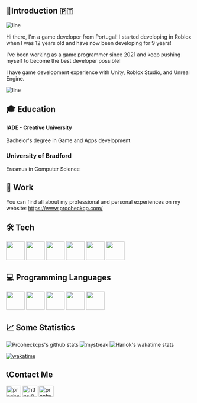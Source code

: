 ## 🐧Introduction 🇵🇹 
![line](https://user-images.githubusercontent.com/57281769/139474820-48edd3b4-3025-4ac6-abd0-d1c9b4fb2b5f.png)

Hi there, I'm a game developer from Portugal! I started developing in Roblox when I was 12 years old and have now been developing for 9 years! 

I've been working as a game programmer since 2021 and keep pushing myself to become the best developer possible! 

I have game development experience with Unity, Roblox Studio, and Unreal Engine.

![line](https://user-images.githubusercontent.com/57281769/139474820-48edd3b4-3025-4ac6-abd0-d1c9b4fb2b5f.png)

## 🎓 Education
#### IADE - Creative University
Bachelor's degree in Game and Apps development

### University of Bradford
Erasmus in Computer Science

## 🍩 Work
You can find all about my professional and personal experiences on my website: https://www.prooheckcp.com/

## 🛠️ Tech
<p float="left">
<img width="50px" src="https://cdn.sanity.io/images/kfx9bih3/production/b587bce0ac9ab086bece589b648c8fbead2a0fe5-600x600.png"/>
<img width="50px" src="https://cdn.jsdelivr.net/gh/devicons/devicon/icons/unity/unity-original.svg" />
<img width="50px" src="https://cdn.jsdelivr.net/gh/devicons/devicon/icons/unrealengine/unrealengine-original.svg" />
<img width="50px" src="https://cdn.jsdelivr.net/gh/devicons/devicon/icons/nodejs/nodejs-original.svg" />
<img width="50px" src="https://cdn.jsdelivr.net/gh/devicons/devicon/icons/react/react-original.svg" />
<img width="50px" src="https://cdn.jsdelivr.net/gh/devicons/devicon/icons/mongodb/mongodb-original.svg" />        
</p>

## 💻 Programming Languages

<p float="left">
<img width="50px" display="inline-block" src="https://upload.wikimedia.org/wikipedia/commons/thumb/1/18/C_Programming_Language.svg/760px-C_Programming_Language.svg.png?20201031132917" />   
<img width="50px" display="inline-block" src="https://static.wikia.nocookie.net/roblox/images/a/af/Luau.png/revision/latest?cb=20230210233439" />       
<img width="50px" src="https://upload.wikimedia.org/wikipedia/commons/thumb/c/cf/Lua-Logo.svg/1920px-Lua-Logo.svg.png" />
<img width="50px" display="inline-block" src="https://cdn.jsdelivr.net/gh/devicons/devicon/icons/typescript/typescript-original.svg" />              
<img width="50px" src="https://cdn.jsdelivr.net/gh/devicons/devicon/icons/javascript/javascript-original.svg" />
</p>
          
## 📈 Some Statistics
![Prooheckcps's github stats](https://github-readme-stats.vercel.app/api?username=prooheckcp&show_icons=true&theme=tokyonight)
<img src="https://github-readme-streak-stats.herokuapp.com/?user=prooheckcp&theme=tokyonight" alt="mystreak"/>
 ![Harlok's wakatime stats](https://github-readme-stats.vercel.app/api/wakatime?username=prooheckcp&theme=tokyonight&layout=compact)   
 
[![wakatime](https://wakatime.com/badge/user/abac67d0-0235-467c-ae23-276308f1f014.svg)](https://wakatime.com/@abac67d0-0235-467c-ae23-276308f1f014)   
 
## 📞Contact Me
<a href="https://twitter.com/prooheckcp" target="blank"><img align="center" src="https://raw.githubusercontent.com/rahuldkjain/github-profile-readme-generator/master/src/images/icons/Social/twitter.svg" alt="prooheckcp" height="30" width="40" /></a>
<a href="https://linkedin.com/in/vasco-miguel-veenstra-soares-564682194" target="blank"><img align="center" src="https://raw.githubusercontent.com/rahuldkjain/github-profile-readme-generator/master/src/images/icons/Social/linked-in-alt.svg" alt="https://www.linkedin.com/in/vasco-miguel-veenstra-soares-564682194/" height="30" width="40" /></a>
<a href="https://www.youtube.com/c/prooheckcp" target="blank"><img align="center" src="https://raw.githubusercontent.com/rahuldkjain/github-profile-readme-generator/master/src/images/icons/Social/youtube.svg" alt="prooheckcp" height="30" width="40" /></a>
</p>
